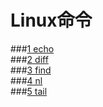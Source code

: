 # Linux命令

###[1 echo](https://lxbwolf.gitbooks.io/note_shell/content/echo.html)  
###[2 diff](https://lxbwolf.gitbooks.io/shell_notes/content/diff.html)  
###[3 find](https://lxbwolf.gitbooks.io/shell_notes/content/find.html)  
###[4 nl](https://lxbwolf.gitbooks.io/shell_notes/content/nl.html)  
###[5 tail](https://lxbwolf.gitbooks.io/shell_notes/content/tail.html)  
